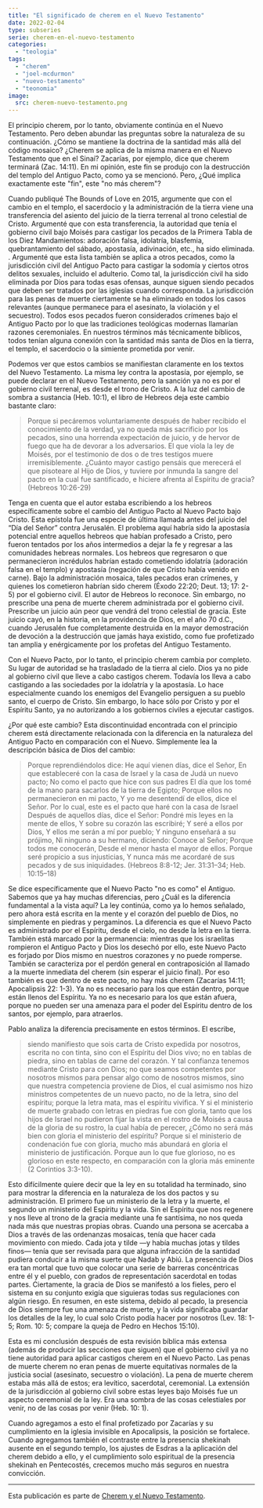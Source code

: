 ```yaml
---
title: "El significado de cherem en el Nuevo Testamento"
date: 2022-02-04
type: subseries
serie: cherem-en-el-nuevo-testamento
categories:
  - "teologia"
tags:
  - "cherem"
  - "joel-mcdurmon"
  - "nuevo-testamento"
  - "teonomia"
image:
  src: cherem-nuevo-testamento.png
---
```


El principio cherem, por lo tanto, obviamente continúa en el Nuevo Testamento. Pero deben abundar las preguntas sobre la naturaleza de su continuación. ¿Cómo se mantiene la doctrina de la santidad más allá del código mosaico? ¿Cherem se aplica de la misma manera en el Nuevo Testamento que en el Sinaí? Zacarías, por ejemplo, dice que cherem terminará (Zac. 14:11). En mi opinión, este fin se produjo con la destrucción del templo del Antiguo Pacto, como ya se mencionó. Pero, ¿Qué implica exactamente este "fin", este "no más cherem"?

Cuando publiqué The Bounds of Love en 2015, argumente que con el cambio en el templo, el sacerdocio y la administración de la tierra viene una transferencia del asiento del juicio de la tierra terrenal al trono celestial de Cristo. Argumenté que con esta transferencia, la autoridad que tenía el gobierno civil bajo Moisés para castigar los pecados de la Primera Tabla de los Diez Mandamientos: adoración falsa, idolatría, blasfemia, quebrantamiento del sábado, apostasía, adivinación, etc., ha sido eliminada. . Argumenté que esta lista también se aplica a otros pecados, como la jurisdicción civil del Antiguo Pacto para castigar la sodomía y ciertos otros delitos sexuales, incluido el adulterio. Como tal, la jurisdicción civil ha sido eliminada por Dios para todas esas ofensas, aunque siguen siendo pecados que deben ser tratados por las iglesias cuando corresponda. La jurisdicción para las penas de muerte ciertamente se ha eliminado en todos los casos relevantes (aunque permanece para el asesinato, la violación y el secuestro). Todos esos pecados fueron considerados crímenes bajo el Antiguo Pacto por lo que las tradiciones teológicas modernas llamarían razones ceremoniales. En nuestros términos más técnicamente bíblicos, todos tenían alguna conexión con la santidad más santa de Dios en la tierra, el templo, el sacerdocio o la simiente prometida por venir.

Podemos ver que estos cambios se manifiestan claramente en los textos del Nuevo Testamento. La misma ley contra la apostasía, por ejemplo, se puede declarar en el Nuevo Testamento, pero la sanción ya no es por el gobierno civil terrenal, es desde el trono de Cristo. A la luz del cambio de sombra a sustancia (Heb. 10:1), el libro de Hebreos deja este cambio bastante claro:

> Porque si pecáremos voluntariamente después de haber recibido el conocimiento de la verdad, ya no queda más sacrificio por los pecados, sino una horrenda expectación de juicio, y de hervor de fuego que ha de devorar a los adversarios. El que viola la ley de Moisés, por el testimonio de dos o de tres testigos muere irremisiblemente. ¿Cuánto mayor castigo pensáis que merecerá el que pisoteare al Hijo de Dios, y tuviere por inmunda la sangre del pacto en la cual fue santificado, e hiciere afrenta al Espíritu de gracia? (Hebreos 10:26-29)

Tenga en cuenta que el autor estaba escribiendo a los hebreos específicamente sobre el cambio del Antiguo Pacto al Nuevo Pacto bajo Cristo. Esta epístola fue una especie de última llamada antes del juicio del “Día del Señor” contra Jerusalén. El problema aquí habría sido la apostasía potencial entre aquellos hebreos que habían profesado a Cristo, pero fueron tentados por los años intermedios a dejar la fe y regresar a las comunidades hebreas normales. Los hebreos que regresaron o que permanecieron incrédulos habrían estado cometiendo idolatría (adoración falsa en el templo) y apostasía (negación de que Cristo había venido en carne). Bajo la administración mosaica, tales pecados eran crímenes, y quienes los cometieron habrían sido cherem (Éxodo 22:20; Deut. 13; 17: 2-5) por el gobierno civil. El autor de Hebreos lo reconoce. Sin embargo, no prescribe una pena de muerte cherem administrada por el gobierno civil. Prescribe un juicio aún peor que vendrá del trono celestial de gracia. Este juicio cayó, en la historia, en la providencia de Dios, en el año 70 d.C., cuando Jerusalén fue completamente destruida en la mayor demostración de devoción a la destrucción que jamás haya existido, como fue profetizado tan amplia y enérgicamente por los profetas del Antiguo Testamento.

Con el Nuevo Pacto, por lo tanto, el principio cherem cambia por completo. Su lugar de autoridad se ha trasladado de la tierra al cielo. Dios ya no pide al gobierno civil que lleve a cabo castigos cherem. Todavía los lleva a cabo castigando a las sociedades por la idolatría y la apostasía. Lo hace especialmente cuando los enemigos del Evangelio persiguen a su pueblo santo, el cuerpo de Cristo. Sin embargo, lo hace sólo por Cristo y por el Espíritu Santo, ya no autorizando a los gobiernos civiles a ejecutar castigos.

¿Por qué este cambio? Esta discontinuidad encontrada con el principio cherem está directamente relacionada con la diferencia en la naturaleza del Antiguo Pacto en comparación con el Nuevo. Simplemente lea la descripción básica de Dios del cambio:

> Porque reprendiéndolos dice: He aquí vienen días, dice el Señor, En que estableceré con la casa de Israel y la casa de Judá un nuevo pacto; No como el pacto que hice con sus padres El día que los tomé de la mano para sacarlos de la tierra de Egipto; Porque ellos no permanecieron en mi pacto, Y yo me desentendí de ellos, dice el Señor. Por lo cual, este es el pacto que haré con la casa de Israel Después de aquellos días, dice el Señor: Pondré mis leyes en la mente de ellos, Y sobre su corazón las escribiré; Y seré a ellos por Dios, Y ellos me serán a mí por pueblo; Y ninguno enseñará a su prójimo, Ni ninguno a su hermano, diciendo: Conoce al Señor; Porque todos me conocerán, Desde el menor hasta el mayor de ellos. Porque seré propicio a sus injusticias, Y nunca más me acordaré de sus pecados y de sus iniquidades. (Hebreos 8:8-12; Jer. 31:31–34; Heb. 10:15–18)

Se dice específicamente que el Nuevo Pacto "no es como" el Antiguo. Sabemos que ya hay muchas diferencias, pero ¿Cuál es la diferencia fundamental a la vista aquí? La ley continúa, como ya lo hemos señalado, pero ahora está escrita en la mente y el corazón del pueblo de Dios, no simplemente en piedras y pergaminos. La diferencia es que el Nuevo Pacto es administrado por el Espíritu, desde el cielo, no desde la letra en la tierra. También está marcado por la permanencia: mientras que los israelitas rompieron el Antiguo Pacto y Dios los desechó por ello, este Nuevo Pacto es forjado por Dios mismo en nuestros corazones y no puede romperse. También se caracteriza por el perdón general en contraposición al llamado a la muerte inmediata del cherem (sin esperar el juicio final). Por eso también es que dentro de este pacto, no hay más cherem (Zacarías 14:11; Apocalipsis 22: 1-3). Ya no es necesario para los que están dentro, porque están llenos del Espíritu. Ya no es necesario para los que están afuera, porque no pueden ser una amenaza para el poder del Espíritu dentro de los santos, por ejemplo, para atraerlos.

Pablo analiza la diferencia precisamente en estos términos. El escribe,

> siendo manifiesto que sois carta de Cristo expedida por nosotros, escrita no con tinta, sino con el Espíritu del Dios vivo; no en tablas de piedra, sino en tablas de carne del corazón. Y tal confianza tenemos mediante Cristo para con Dios; no que seamos competentes por nosotros mismos para pensar algo como de nosotros mismos, sino que nuestra competencia proviene de Dios, el cual asimismo nos hizo ministros competentes de un nuevo pacto, no de la letra, sino del espíritu; porque la letra mata, mas el espíritu vivifica. Y si el ministerio de muerte grabado con letras en piedras fue con gloria, tanto que los hijos de Israel no pudieron fijar la vista en el rostro de Moisés a causa de la gloria de su rostro, la cual había de perecer, ¿Cómo no será más bien con gloria el ministerio del espíritu? Porque si el ministerio de condenación fue con gloria, mucho más abundará en gloria el ministerio de justificación. Porque aun lo que fue glorioso, no es glorioso en este respecto, en comparación con la gloria más eminente (2 Corintios 3:3-10).

Esto difícilmente quiere decir que la ley en su totalidad ha terminado, sino para mostrar la diferencia en la naturaleza de los dos pactos y su administración. El primero fue un ministerio de la letra y la muerte, el segundo un ministerio del Espíritu y la vida. Sin el Espíritu que nos regenere y nos lleve al trono de la gracia mediante una fe santísima, no nos queda nada más que nuestras propias obras. Cuando una persona se acercaba a Dios a través de las ordenanzas mosaicas, tenía que hacer cada movimiento con miedo. Cada jota y tilde —y había muchas jotas y tildes finos— tenía que ser revisada para que alguna infracción de la santidad pudiera conducir a la misma suerte que Nadab y Abiú. La presencia de Dios era tan mortal que tuvo que colocar una serie de barreras concéntricas entre él y el pueblo, con grados de representación sacerdotal en todas partes. Ciertamente, la gracia de Dios se manifestó a los fieles, pero el sistema en su conjunto exigía que siguieras todas sus regulaciones con algún riesgo. En resumen, en este sistema, debido al pecado, la presencia de Dios siempre fue una amenaza de muerte, y la vida significaba guardar los detalles de la ley, lo cual solo Cristo podía hacer por nosotros (Lev. 18: 1-5; Rom. 10: 5; compare la queja de Pedro en Hechos 15:10).

Esta es mi conclusión después de esta revisión bíblica más extensa (además de producir las secciones que siguen) que el gobierno civil ya no tiene autoridad para aplicar castigos cherem en el Nuevo Pacto. Las penas de muerte cherem no eran penas de muerte equitativas normales de la justicia social (asesinato, secuestro o violación). La pena de muerte cherem estaba más allá de estos; era levítico, sacerdotal, ceremonial. La extensión de la jurisdicción al gobierno civil sobre estas leyes bajo Moisés fue un aspecto ceremonial de la ley. Era una sombra de las cosas celestiales por venir, no de las cosas por venir (Heb. 10: 1).

Cuando agregamos a esto el final profetizado por Zacarías y su cumplimiento en la iglesia invisible en Apocalipsis, la posición se fortalece. Cuando agregamos también el contraste entre la presencia shekinah ausente en el segundo templo, los ajustes de Esdras a la aplicación del cherem debido a ello, y el cumplimiento solo espiritual de la presencia shekinah en Pentecostés, crecemos mucho más seguros en nuestra convicción.

* * *

Esta publicación es parte de [Cherem y el Nuevo Testamento](/articulos/cherem-en-el-nuevo-testamento).
